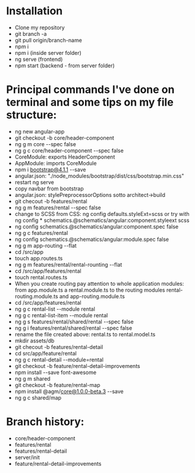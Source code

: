 # Installation

* Clone my repository
* git branch -a
* git pull origin/branch-name
* npm i
* npm i (inside server folder)
* ng serve (frontend)
* npm start (backend - from server folder)

# Principal commands I've done on terminal and some tips on my file structure:

* ng new angular-app
* git checkout -b core/header-component
* ng g m core --spec false
* ng g c core/header-component --spec false
* CoreModule: exports HeaderComponent
* AppModule: imports CoreModule
* npm i bootstrap@4.1.1 --save
* angular.json: "./node_modules/bootstrap/dist/css/bootstrap.min.css"
* restart ng serve
* copy navbar from bootstrap
* angular.json: stylePreprocessorOptions sotto architect->build
* git checout -b features/rental
* ng g m features/rental --spec false
* change to SCSS from CSS: ng config defaults.styleExt=scss or try with ng config * schematics.@schematics/angular:component.styleext scss
* ng config schematics.@schematics/angular:component.spec false
* ng g c features/rental
* ng config schematics.@schematics/angular:module.spec false
* ng g m app-routing --flat
* cd /src/app
* touch app.routes.ts
* ng g m features/rental/rental-rounting --flat
* cd /src/app/features/rental
* touch rental.routes.ts
* When you create routing pay attention to whole application modules: from  app.module.ts a rental.module.ts to the routing modules rental-routing.module.ts and app-routing.module.ts
* cd /src/app/features/rental
* ng g c rental-list --module rental
* ng g c rental-list-item --module rental
* ng g s features/rental/shared/rental --spec false
* ng g i features/rental/shared/rental --spec false
* rename the file created above: rental.ts to rental.model.ts
* mkdir assets/db
* git checout -b features/rental-detail
* cd src/app/feature/rental
* ng g c rental-detail --module=rental
* git checkout -b feature/rental-detail-improvements
* npm install --save font-awesome
* ng g m shared
* git checkout -b feature/rental-map
* npm install @agm/core@1.0.0-beta.3 --save
* ng g c shared/map

# Branch history:

* core/header-component
* features/rental
* features/rental-detail
* server/init
* feature/rental-detail-improvements
